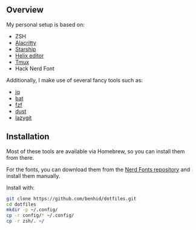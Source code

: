 ## Overview

My personal setup is based on:

- ZSH
- [Alacritty](https://alacritty.org)
- [Starship](https://starship.rs/)
- [Helix editor](https://helix-editor.com/)
- [Tmux](https://github.com/tmux/tmux)
- Hack Nerd Font

Additionally, I make use of several fancy tools such as:

- [jq](https://github.com/jqlang/jq)
- [bat](https://github.com/sharkdp/bat)
- [fzf](https://github.com/junegunn/fzf)
- [dust](https://github.com/bootandy/dust)
- [lazygit](https://github.com/jesseduffield/lazygit)

## Installation

Most of these tools are available via Homebrew, so you can install them from there.

For the fonts, you can download them from the [Nerd Fonts repository](https://github.com/ryanoasis/nerd-fonts/tree/master/patched-fonts/Hack) and install them manually.

Install with:

```bash
git clone https://github.com/benhid/dotfiles.git
cd dotfiles
mkdir -p ~/.config/
cp -r config/* ~/.config/
cp -r zsh/. ~/
```
